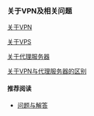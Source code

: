 ### 关于VPN及相关问题
[关于VPN](https://a2zitpro.github.io/web/aboutvpn)

[关于VPS]()

[关于代理服务器](https://a2zitpro.github.io/web/关于代理服务器)

[关于VPN与代理服务器的区别]( )

#### 推荐阅读
- [ 问题与解答 ](https://a2zitpro.github.io/web/问题与解答)
